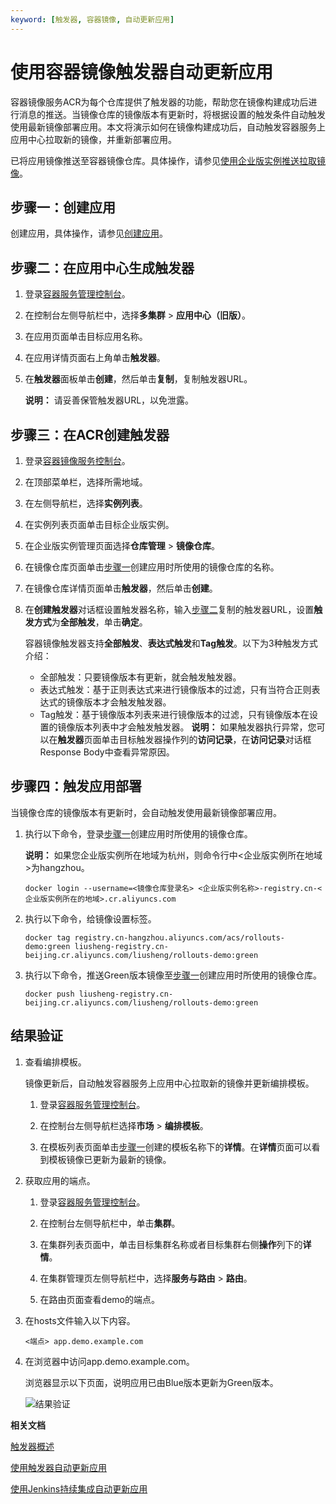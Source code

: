 ```yaml
---
keyword: [触发器, 容器镜像, 自动更新应用]
---
```


# 使用容器镜像触发器自动更新应用

容器镜像服务ACR为每个仓库提供了触发器的功能，帮助您在镜像构建成功后进行消息的推送。当镜像仓库的镜像版本有更新时，将根据设置的触发条件自动触发使用最新镜像部署应用。本文将演示如何在镜像构建成功后，自动触发容器服务上应用中心拉取新的镜像，并重新部署应用。

已将应用镜像推送至容器镜像仓库。具体操作，请参见[使用企业版实例推送拉取镜像]()。

## 步骤一：创建应用

创建应用，具体操作，请参见[创建应用](/intl.zh-CN/Kubernetes集群用户指南/应用中心（旧版）/应用管理/创建应用.md)。

## 步骤二：在应用中心生成触发器

1.  登录[容器服务管理控制台](https://cs.console.aliyun.com)。

2.  在控制台左侧导航栏中，选择**多集群** \> **应用中心（旧版）**。

3.  在应用页面单击目标应用名称。

4.  在应用详情页面右上角单击**触发器**。

5.  在**触发器**面板单击**创建**，然后单击**复制**，复制触发器URL。

    **说明：** 请妥善保管触发器URL，以免泄露。


## 步骤三：在ACR创建触发器

1.  登录[容器镜像服务控制台](https://cr.console.aliyun.com)。

2.  在顶部菜单栏，选择所需地域。

3.  在左侧导航栏，选择**实例列表**。

4.  在实例列表页面单击目标企业版实例。

5.  在企业版实例管理页面选择**仓库管理** \> **镜像仓库**。

6.  在镜像仓库页面单击[步骤一](#section_nmr_hga_zoo)创建应用时所使用的镜像仓库的名称。

7.  在镜像仓库详情页面单击**触发器**，然后单击**创建**。

8.  在**创建触发器**对话框设置触发器名称，输入[步骤二](#section_gc6_cw8_7r0)复制的触发器URL，设置**触发方式**为**全部触发**，单击**确定**。

    容器镜像触发器支持**全部触发**、**表达式触发**和**Tag触发**。以下为3种触发方式介绍：

    -   全部触发：只要镜像版本有更新，就会触发触发器。
    -   表达式触发：基于正则表达式来进行镜像版本的过滤，只有当符合正则表达式的镜像版本才会触发触发器。
    -   Tag触发：基于镜像版本列表来进行镜像版本的过滤，只有镜像版本在设置的镜像版本列表中才会触发触发器。
    **说明：** 如果触发器执行异常，您可以在**触发器**页面单击目标触发器操作列的**访问记录**，在**访问记录**对话框Response Body中查看异常原因。


## 步骤四：触发应用部署

当镜像仓库的镜像版本有更新时，会自动触发使用最新镜像部署应用。

1.  执行以下命令，登录[步骤一](#section_nmr_hga_zoo)创建应用时所使用的镜像仓库。

    **说明：** 如果您企业版实例所在地域为杭州，则命令行中<企业版实例所在地域\>为hangzhou。

    ```
    docker login --username=<镜像仓库登录名> <企业版实例名称>-registry.cn-<企业版实例所在的地域>.cr.aliyuncs.com
    ```

2.  执行以下命令，给镜像设置标签。

    ```
    docker tag registry.cn-hangzhou.aliyuncs.com/acs/rollouts-demo:green liusheng-registry.cn-beijing.cr.aliyuncs.com/liusheng/rollouts-demo:green
    ```

3.  执行以下命令，推送Green版本镜像至[步骤一](#section_nmr_hga_zoo)创建应用时所使用的镜像仓库。

    ```
    docker push liusheng-registry.cn-beijing.cr.aliyuncs.com/liusheng/rollouts-demo:green
    ```


## 结果验证

1.  查看编排模板。

    镜像更新后，自动触发容器服务上应用中心拉取新的镜像并更新编排模板。

    1.  登录[容器服务管理控制台](https://cs.console.aliyun.com)。

    2.  在控制台左侧导航栏选择**市场** \> **编排模板**。

    3.  在模板列表页面单击[步骤一](#section_nmr_hga_zoo)创建的模板名称下的**详情**。在**详情**页面可以看到模板镜像已更新为最新的镜像。

2.  获取应用的端点。

    1.  登录[容器服务管理控制台](https://cs.console.aliyun.com)。

    2.  在控制台左侧导航栏中，单击**集群**。

    3.  在集群列表页面中，单击目标集群名称或者目标集群右侧**操作**列下的**详情**。

    4.  在集群管理页左侧导航栏中，选择**服务与路由** \> **路由**。

    5.  在路由页面查看demo的端点。

3.  在hosts文件输入以下内容。

    ```
    <端点> app.demo.example.com 
    ```

4.  在浏览器中访问app.demo.example.com。

    浏览器显示以下页面，说明应用已由Blue版本更新为Green版本。

    ![结果验证](https://static-aliyun-doc.oss-accelerate.aliyuncs.com/assets/img/zh-CN/6502548161/p263738.png)


**相关文档**  


[触发器概述]()

[使用触发器自动更新应用]()

[使用Jenkins持续集成自动更新应用]()

